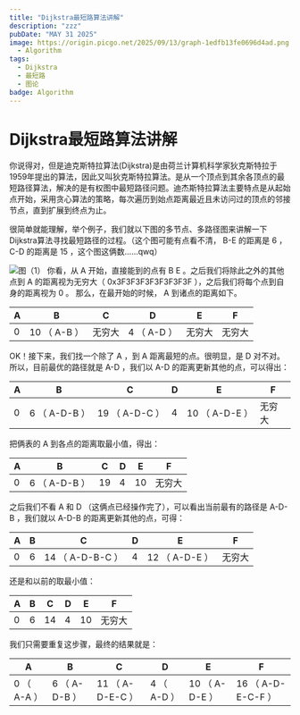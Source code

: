 ```yaml
---
title: "Dijkstra最短路算法讲解"
description: "zzz"
pubDate: "MAY 31 2025"
image: https://origin.picgo.net/2025/09/13/graph-1edfb13fe0696d4ad.png
  - Algorithm
tags:
  - Dijkstra
  - 最短路
  - 图论
badge: Algorithm
---
```


# Dijkstra最短路算法讲解
你说得对，但是迪克斯特拉算法(Dijkstra)是由荷兰计算机科学家狄克斯特拉于1959年提出的算法，因此又叫狄克斯特拉算法。是从一个顶点到其余各顶点的最短路径算法，解决的是有权图中最短路径问题。迪杰斯特拉算法主要特点是从起始点开始，采用贪心算法的策略，每次遍历到始点距离最近且未访问过的顶点的邻接节点，直到扩展到终点为止。

很简单就能理解，举个例子，我们就以下图的多节点、多路径图来讲解一下Dijkstra算法寻找最短路径的过程。（这个图可能有点看不清， B-E 的距离是 6 ， C-D 的距离是 15 ，这个图这俩数……qwq）

![图（1）](https://origin.picgo.net/2025/09/13/graph-1edfb13fe0696d4ad.png "图（1）")
你看，从 A 开始，直接能到的点有 B E 。之后我们将除此之外的其他点到 A 的距离视为无穷大（ 0x3F3F3F3F3F3F3F3F ），之后我们将每个点到自身的距离视为 0 。
那么，在最开始的时候， A 到诸点的距离如下。

| A | B | C | D | E | F |
| ------------ | ------------ | ------------ | ------------ | ------------ | ------------ |
| 0 | 10 （ A-B ） | 无穷大 | 4 （ A-D ） | 无穷大 | 无穷大 |

OK！接下来，我们找一个除了 A ，到 A 距离最短的点。很明显，是 D 对不对。
所以，目前最优的路径就是 A-D ，我们以 A-D 的距离更新其他的点，可以得出：

| A | B | C | D | E | F |
| ------------ | ------------ | ------------ | ------------ | ------------ | ------------ |
| 0 | 6 （ A-D-B ） | 19 （ A-D-C ） | 4 | 10 （ A-D-E ） | 无穷大 |

把俩表的 A 到各点的距离取最小值，得出：

| A | B | C | D | E | F |
| ------------ | ------------ | ------------ | ------------ | ------------ | ------------ |
| 0 | 6 （ A-D-B ） | 19 | 4 | 10 | 无穷大 |

之后我们不看 A 和 D （这俩点已经操作完了），可以看出当前最有的路径是 A-D-B ，我们就以 A-D-B 的距离更新其他的点，可得：

| A | B | C | D | E | F |
| ------------ | ------------ | ------------ | ------------ | ------------ | ------------ |
| 0 | 6 | 14 （ A-D-B-C ） | 4 | 12 （ A-D-E ） | 无穷大 |

还是和以前的取最小值：

| A | B | C | D | E | F |
| ------------ | ------------ | ------------ | ------------ | ------------ | ------------ |
| 0 | 6 | 14 | 4 | 10 | 无穷大 |

我们只需要重复这步骤，最终的结果就是：

| A | B | C | D | E | F |
| ------------ | ------------ | ------------ | ------------ | ------------ | ------------ |
| 0 （ A-A ） | 6 （ A-D-B ） | 11 （ A-D-E-C ） | 4 （ A-D ） | 10 （ A-D-E ） | 16 （ A-D-E-C-F ） |
